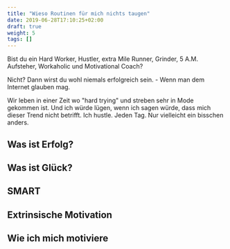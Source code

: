```yaml
---
title: "Wieso Routinen für mich nichts taugen"
date: 2019-06-28T17:10:25+02:00
draft: true
weight: 5
tags: []
---
```


Bist du ein Hard Worker, Hustler, extra Mile Runner, Grinder, 5 A.M. Aufsteher, Workaholic und Motivational Coach?

Nicht? Dann wirst du wohl niemals erfolgreich sein. - Wenn man dem Internet glauben mag.

Wir leben in einer Zeit wo "hard trying" und streben sehr in Mode gekommen ist. Und ich würde lügen, wenn ich sagen würde, dass mich dieser Trend nicht betrifft. Ich hustle. Jeden Tag. Nur vielleicht ein bisschen anders.



## Was ist Erfolg?

## Was ist Glück?

## SMART

## Extrinsische Motivation

## Wie ich mich motiviere